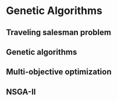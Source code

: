 # Genetic Algorithms

## Traveling salesman problem

## Genetic algorithms

## Multi-objective optimization

## NSGA-II
